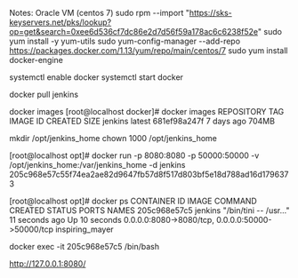 Notes:
Oracle VM (centos 7)
sudo rpm --import "https://sks-keyservers.net/pks/lookup?op=get&search=0xee6d536cf7dc86e2d7d56f59a178ac6c6238f52e"
sudo yum install -y yum-utils
sudo yum-config-manager --add-repo https://packages.docker.com/1.13/yum/repo/main/centos/7
sudo yum install docker-engine

systemctl enable docker
systemctl start docker

docker pull jenkins

docker images
[root@localhost docker]# docker images
REPOSITORY          TAG                 IMAGE ID            CREATED             SIZE
jenkins             latest              681ef98a247f        7 days ago          704MB

mkdir /opt/jenkins_home
chown 1000 /opt/jenkins_home

[root@localhost opt]# docker run -p 8080:8080 -p 50000:50000 -v /opt/jenkins_home:/var/jenkins_home -d jenkins
205c968e57c55f74ea2ae82d9647fb57d8f517d803bf5e18d788ad16d1796373

[root@localhost opt]# docker ps
CONTAINER ID        IMAGE               COMMAND                  CREATED             STATUS              PORTS                                              NAMES
205c968e57c5        jenkins             "/bin/tini -- /usr..."   11 seconds ago      Up 10 seconds       0.0.0.0:8080->8080/tcp, 0.0.0.0:50000->50000/tcp   inspiring_mayer

docker exec -it 205c968e57c5 /bin/bash


http://127.0.0.1:8080/
